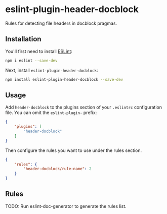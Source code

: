 # eslint-plugin-header-docblock

Rules for detecting file headers in docblock pragmas.

## Installation

You'll first need to install [ESLint](https://eslint.org/):

```sh
npm i eslint --save-dev
```

Next, install `eslint-plugin-header-docblock`:

```sh
npm install eslint-plugin-header-docblock --save-dev
```

## Usage

Add `header-docblock` to the plugins section of your `.eslintrc` configuration file. You can omit the `eslint-plugin-` prefix:

```json
{
    "plugins": [
        "header-docblock"
    ]
}
```


Then configure the rules you want to use under the rules section.

```json
{
    "rules": {
        "header-docblock/rule-name": 2
    }
}
```

## Rules

<!-- begin auto-generated rules list -->
TODO: Run eslint-doc-generator to generate the rules list.
<!-- end auto-generated rules list -->


